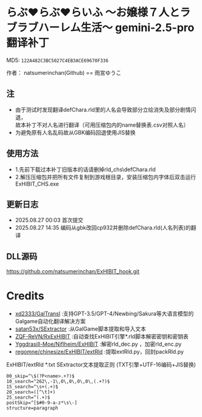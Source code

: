 # らぶ♥らぶ♥らいふ ～お嬢様７人とラブラブハーレム生活～ gemini-2.5-pro 翻译补丁

MD5: `122A482C3BC5027C4EB3ACE69670F336`

作者： natsumerinchan(Github) == 雨宮ゆうこ

## 注
- 由于测试时发现翻译defChara.rld里的人名会导致部分立绘消失及部分剧情闪退，<br>
故本补丁不对人名进行翻译（可用压缩包内的name替换表.csv对照人名）
- 为避免原有人名乱码故从GBK编码回退使用JIS替换

## 使用方法
- 1.先前下载过本补丁旧版本的话请删掉rld_chs\defChara.rld
- 2.解压压缩包并把所有文件复制到游戏根目录，安装压缩包内字体后双击运行ExHIBIT_CHS.exe

## 更新日志
- 2025.08.27 00:03 首次提交
- 2025.08.27 14:35 编码从gbk改回cp932并删除defChara.rld(人名列表)的翻译

## DLL源码

https://github.com/natsumerinchan/ExHIBIT_hook.git

# Credits

- [xd2333/GalTransl](https://github.com/xd2333/GalTransl.git) :支持GPT-3.5/GPT-4/Newbing/Sakura等大语言模型的Galgame自动化翻译解决方案
- [satan53x/SExtractor](https://github.com/satan53x/SExtractor.git) :从GalGame脚本提取和导入文本
- [ZQF-ReVN/RxExHIBIT](https://github.com/ZQF-ReVN/RxExHIBIT) :自动查找ExHIBIT引擎*.rld脚本解密密钥和密钥表
- [Yggdrasill-Moe/Niflheim/ExHIBIT](https://github.com/Yggdrasill-Moe/Niflheim/tree/master/ExHIBIT) :解密rld_dec.py ，加密rld_enc.py
- [regomne/chinesize/ExHIBIT/extRld](https://github.com/regomne/chinesize/tree/master/ExHIBIT/extRld) :提取extRld.py，回封packRld.py

ExHIBIT/extRld *.txt SExtractor文本提取正则
(TXT引擎+UTF-16编码+JIS替换)
```
00_skip=^\$(?P<name>.+?)$
10_search=^262\,-1\,0\,0\,0\,0\,(.+?)$
15_search=^\s+(.+)$
20_search=([^\t]+)
25_search=^(.+)$
postSkip=^[$#0-9-a-z*\s\-]
structure=paragraph
```

